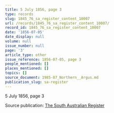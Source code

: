 ```yaml
---
title: 5 July 1856, page 3
type: records
slug: 1845_76_sa_register_content_10007
url: /records/1845_76_sa_register_content_10007/
record_id: 1845_76_sa_register_content_10007
date: '1856-07-05'
date_display: null
volume: null
issue_number: null
page: '3'
article_type: other
issue_reference: 1856-07-05, page 3
people_mentioned: []
places_mentioned: []
topics: []
source_document: 1985-87_Northern__Argus.md
publication_slug: sa-register
---
```


5 July 1856, page 3

Source publication: [The South Australian Register](/publications/sa-register/)

